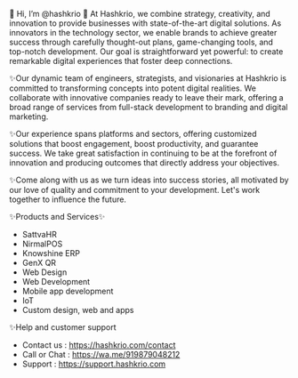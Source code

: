 👋 Hi, I’m @hashkrio
👀 At Hashkrio, we combine strategy, creativity, and innovation to provide businesses with state-of-the-art digital solutions.
     As innovators in the technology sector, we enable brands to achieve greater success through carefully thought-out plans,
     game-changing tools, and top-notch development. Our goal is straightforward yet powerful: to create remarkable digital experiences
     that foster deep connections.

✨Our dynamic team of engineers, strategists, and visionaries at Hashkrio is committed to transforming concepts into potent digital realities. We collaborate with innovative companies ready to leave their mark, offering a broad range of services from full-stack development to branding and digital marketing.

✨Our experience spans platforms and sectors, offering customized solutions that boost engagement, boost productivity, and guarantee success. We take great satisfaction in continuing to be at the forefront of innovation and producing outcomes that directly address your objectives.

✨Come along with us as we turn ideas into success stories, all motivated by our love of quality and commitment to your development. Let's work together to influence the future.

✨Products and Services✨
- SattvaHR
- NirmalPOS
- Knowshine ERP
- GenX QR
- Web Design
- Web Development
- Mobile app development
- IoT
- Custom design, web and apps

✨Help and customer support
 -  Contact us :  https://hashkrio.com/contact
 -  Call or Chat : https://wa.me/919879048212
 -  Support : https://support.hashkrio.com

<!---
hashkrio/hashkrio is a ✨ special ✨ repository because its `README.md` (this file) appears on your GitHub profile.
You can click the Preview link to take a look at your changes.
--->

